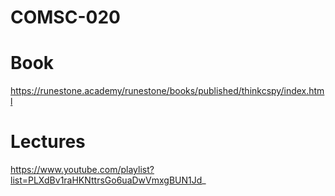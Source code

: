 # COMSC-020

# Book
https://runestone.academy/runestone/books/published/thinkcspy/index.html

# Lectures
https://www.youtube.com/playlist?list=PLXdBv1raHKNttrsGo6uaDwVmxgBUN1Jd_
